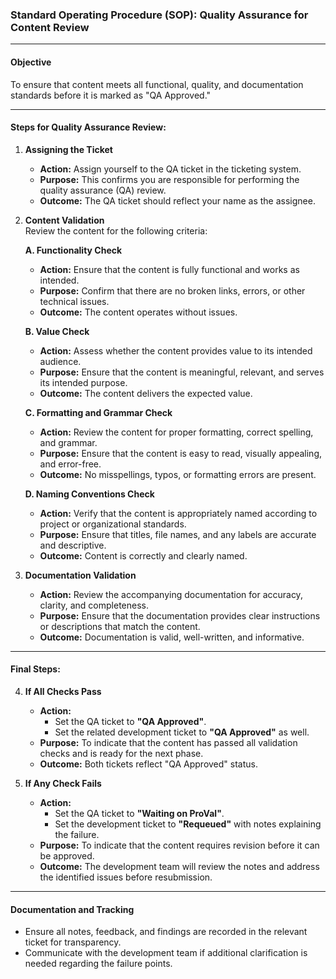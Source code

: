 ### Standard Operating Procedure (SOP): Quality Assurance for Content Review

---

#### **Objective**
To ensure that content meets all functional, quality, and documentation standards before it is marked as "QA Approved."

---

#### **Steps for Quality Assurance Review:**

1. **Assigning the Ticket**  
   - **Action:** Assign yourself to the QA ticket in the ticketing system.
   - **Purpose:** This confirms you are responsible for performing the quality assurance (QA) review.
   - **Outcome:** The QA ticket should reflect your name as the assignee.

2. **Content Validation**  
   Review the content for the following criteria:

   **A. Functionality Check**
   - **Action:** Ensure that the content is fully functional and works as intended.
   - **Purpose:** Confirm that there are no broken links, errors, or other technical issues.
   - **Outcome:** The content operates without issues.

   **B. Value Check**
   - **Action:** Assess whether the content provides value to its intended audience.
   - **Purpose:** Ensure that the content is meaningful, relevant, and serves its intended purpose.
   - **Outcome:** The content delivers the expected value.

   **C. Formatting and Grammar Check**
   - **Action:** Review the content for proper formatting, correct spelling, and grammar.
   - **Purpose:** Ensure that the content is easy to read, visually appealing, and error-free.
   - **Outcome:** No misspellings, typos, or formatting errors are present.

   **D. Naming Conventions Check**
   - **Action:** Verify that the content is appropriately named according to project or organizational standards.
   - **Purpose:** Ensure that titles, file names, and any labels are accurate and descriptive.
   - **Outcome:** Content is correctly and clearly named.

3. **Documentation Validation**
   - **Action:** Review the accompanying documentation for accuracy, clarity, and completeness.
   - **Purpose:** Ensure that the documentation provides clear instructions or descriptions that match the content.
   - **Outcome:** Documentation is valid, well-written, and informative.

---

#### **Final Steps:**

4. **If All Checks Pass**
   - **Action:** 
     - Set the QA ticket to **"QA Approved"**.
     - Set the related development ticket to **"QA Approved"** as well.
   - **Purpose:** To indicate that the content has passed all validation checks and is ready for the next phase.
   - **Outcome:** Both tickets reflect "QA Approved" status.

5. **If Any Check Fails**
   - **Action:** 
     - Set the QA ticket to **"Waiting on ProVal"**.
     - Set the development ticket to **"Requeued"** with notes explaining the failure.
   - **Purpose:** To indicate that the content requires revision before it can be approved.
   - **Outcome:** The development team will review the notes and address the identified issues before resubmission.

---

#### **Documentation and Tracking**
- Ensure all notes, feedback, and findings are recorded in the relevant ticket for transparency.
- Communicate with the development team if additional clarification is needed regarding the failure points.
